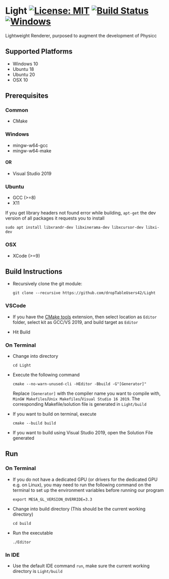 # Light [![License: MIT](https://img.shields.io/badge/License-MIT-yellow.svg)](https://opensource.org/licenses/MIT) [![Build Status](https://travis-ci.com/dropTableUsers42/Light.svg?branch=main)](https://travis-ci.com/dropTableUsers42/Light) [![Windows](https://github.com/dropTableUsers42/Light/actions/workflows/cmake.yml/badge.svg)](https://github.com/dropTableUsers42/Light/actions/workflows/cmake.yml)
Lightweight Renderer, purposed to augment the development of Physicc

## Supported Platforms

* Windows 10
* Ubuntu 18
* Ubuntu 20
* OSX 10

## Prerequisites

### Common

* CMake

### Windows

* mingw-w64-gcc
* mingw-w64-make

#### OR

* Visual Studio 2019

### Ubuntu

* GCC (>=8)
* X11

If you get library headers not found error while building, ```apt-get``` the dev version of all packages it requests you to install

```sudo apt install libxrandr-dev libxinerama-dev libxcursor-dev libxi-dev```

### OSX

* XCode (>=9)

## Build Instructions

* Recursively clone the git module:

	```git clone --recursive https://github.com/dropTableUsers42/Light```

### VSCode

* If you have the [CMake tools](https://marketplace.visualstudio.com/items?itemName=ms-vscode.cmake-tools) extension, then select location as `Editor` folder, select kit as GCC/VS 2019, and build target as `Editor`

* Hit Build

### On Terminal

* Change into directory

	`cd Light`

* Execute the following command

	`cmake --no-warn-unused-cli -HEditor -Bbuild -G"[Generator]"`

	Replace `[Generator]` with the compiler name you want to compile with, 
  `MinGW Makefiles`/`Unix Makefiles`/`Visual Studio 16 2019`. The corresponding Makefile/solution file is generated in `Light/build`

* If you want to build on terminal, execute

	`cmake --build build`


* If you want to build using Visual Studio 2019, open the Solution File generated

## Run

### On Terminal

* If you do not have a dedicated GPU (or drivers for the dedicated GPU e.g. on Linux), you may need to run the following command on the terminal to set up the environment variables before running our program

	`export MESA_GL_VERSION_OVERRIDE=3.3`

* Change into build directory (This should be the current working directory)
	
	`cd build`
	
* Run the executable
	
	`./Editor`

### In IDE

* Use the default IDE command `run`, make sure the current working directory is `Light/build`




